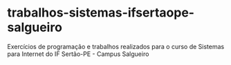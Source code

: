 # trabalhos-sistemas-ifsertaope-salgueiro
 Exercícios de programação e trabalhos realizados para o curso de Sistemas para Internet do IF Sertão-PE - Campus Salgueiro
